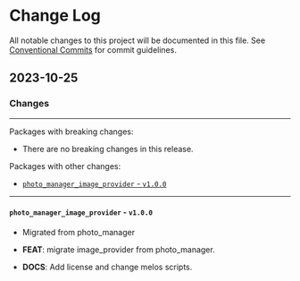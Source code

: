 # Change Log

All notable changes to this project will be documented in this file.
See [Conventional Commits](https://conventionalcommits.org) for commit guidelines.

## 2023-10-25

### Changes

---

Packages with breaking changes:

 - There are no breaking changes in this release.

Packages with other changes:

 - [`photo_manager_image_provider` - `v1.0.0`](#photo_manager_image_provider---v100)

---

#### `photo_manager_image_provider` - `v1.0.0`

 - Migrated from photo_manager

 - **FEAT**: migrate image_provider from photo_manager.
 - **DOCS**: Add license and change melos scripts.

